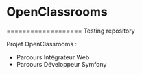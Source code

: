 # OpenClassrooms
===================
Testing repository

Projet OpenClassrooms :
- Parcours Intégrateur Web
- Parcours Développeur Symfony
